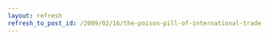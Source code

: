 ```yaml
---
layout: refresh
refresh_to_post_id: /2009/02/16/the-poison-pill-of-international-trade-protectionism
---
```

